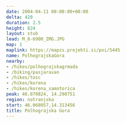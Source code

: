 ```yaml
---
date: 2004-04-11 00:00:00+00:00
delta: 420
duration: 2.5
height: 824
layout: stub
lead: M_8-6900_IMG.JPG
map: 1
maplink: https://mapzs.projekti.si/poi/5445
name: PolhograjskaGora
nearby:
- /hikes/polhograjskagrmada
- /biking/pasjaravan
- /hikes/tosc
- /hikes/korena
- /hikes/korena_samotorica
peak: 46.070824, 14.298751
region: notranjska
start: 46.068057,14.313456
title: Polhograjska Gora
---
```

